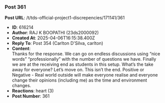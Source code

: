### Post 361
**Post URL**: /t/tds-official-project1-discrepencies/171141/361
- **ID**: 616214
- **Author**: RAJ K BOOPATHI (23ds2000092)
- **Created At**: 2025-04-06T16:15:38.400Z
- **Reply To**: Post 354 (Carlton D'Silva, carlton)
- **Content**:  
  Thanks for the response. We can go on endless discussions using “nice words” “professionally” with the number of questions we have. Finally we are at the receiving end as students in this setup.
What’s the take away for everyone? Let’s move on. This isn’t the end.
Positive or Negative - Real world outside will make everyone realise and everyone change their opinions (including me) as the time and environment changes.
- **Reactions**: heart (3)
- **Post Number**: 361

